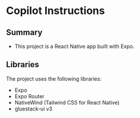 # Copilot Instructions

## Summary

- This project is a React Native app built with Expo.

## Libraries

The project uses the following libraries:

- Expo
- Expo Router
- NativeWind (Tailwind CSS for React Native)
- gluestack-ui v3
